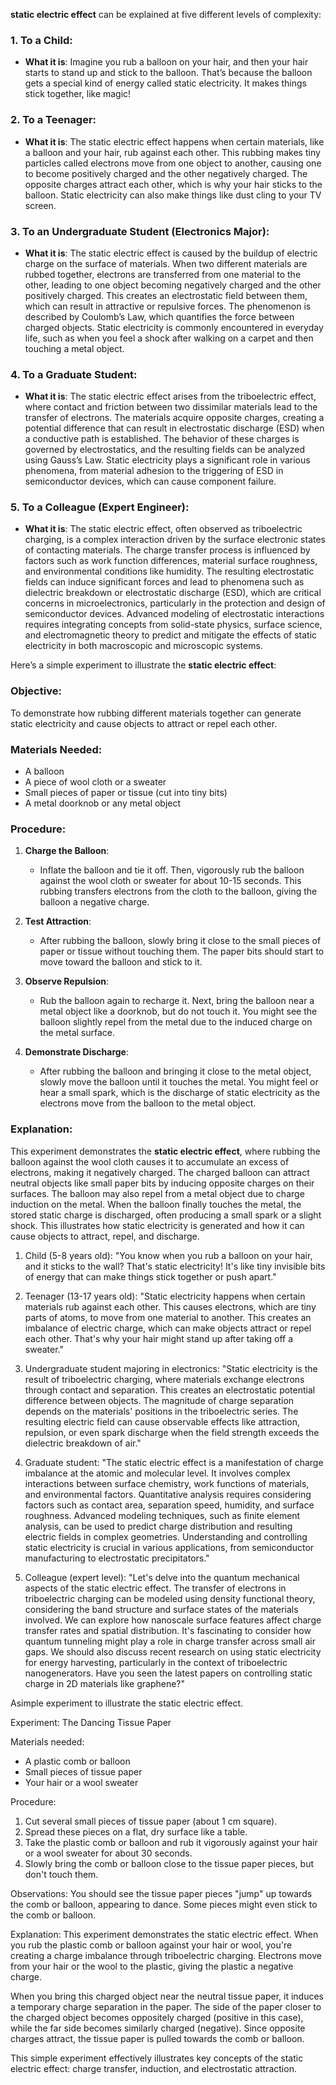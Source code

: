**static electric effect** can be explained at five different levels of complexity:

### 1. **To a Child:**
   - **What it is**: Imagine you rub a balloon on your hair, and then your hair starts to stand up and stick to the balloon. That’s because the balloon gets a special kind of energy called static electricity. It makes things stick together, like magic!

### 2. **To a Teenager:**
   - **What it is**: The static electric effect happens when certain materials, like a balloon and your hair, rub against each other. This rubbing makes tiny particles called electrons move from one object to another, causing one to become positively charged and the other negatively charged. The opposite charges attract each other, which is why your hair sticks to the balloon. Static electricity can also make things like dust cling to your TV screen.

### 3. **To an Undergraduate Student (Electronics Major):**
   - **What it is**: The static electric effect is caused by the buildup of electric charge on the surface of materials. When two different materials are rubbed together, electrons are transferred from one material to the other, leading to one object becoming negatively charged and the other positively charged. This creates an electrostatic field between them, which can result in attractive or repulsive forces. The phenomenon is described by Coulomb’s Law, which quantifies the force between charged objects. Static electricity is commonly encountered in everyday life, such as when you feel a shock after walking on a carpet and then touching a metal object.

### 4. **To a Graduate Student:**
   - **What it is**: The static electric effect arises from the triboelectric effect, where contact and friction between two dissimilar materials lead to the transfer of electrons. The materials acquire opposite charges, creating a potential difference that can result in electrostatic discharge (ESD) when a conductive path is established. The behavior of these charges is governed by electrostatics, and the resulting fields can be analyzed using Gauss’s Law. Static electricity plays a significant role in various phenomena, from material adhesion to the triggering of ESD in semiconductor devices, which can cause component failure.

### 5. **To a Colleague (Expert Engineer):**
   - **What it is**: The static electric effect, often observed as triboelectric charging, is a complex interaction driven by the surface electronic states of contacting materials. The charge transfer process is influenced by factors such as work function differences, material surface roughness, and environmental conditions like humidity. The resulting electrostatic fields can induce significant forces and lead to phenomena such as dielectric breakdown or electrostatic discharge (ESD), which are critical concerns in microelectronics, particularly in the protection and design of semiconductor devices. Advanced modeling of electrostatic interactions requires integrating concepts from solid-state physics, surface science, and electromagnetic theory to predict and mitigate the effects of static electricity in both macroscopic and microscopic systems.


Here’s a simple experiment to illustrate the **static electric effect**:

### Objective:
To demonstrate how rubbing different materials together can generate static electricity and cause objects to attract or repel each other.

### Materials Needed:
- A balloon
- A piece of wool cloth or a sweater
- Small pieces of paper or tissue (cut into tiny bits)
- A metal doorknob or any metal object

### Procedure:

1. **Charge the Balloon**:
   - Inflate the balloon and tie it off. Then, vigorously rub the balloon against the wool cloth or sweater for about 10-15 seconds. This rubbing transfers electrons from the cloth to the balloon, giving the balloon a negative charge.

2. **Test Attraction**:
   - After rubbing the balloon, slowly bring it close to the small pieces of paper or tissue without touching them. The paper bits should start to move toward the balloon and stick to it.

3. **Observe Repulsion**:
   - Rub the balloon again to recharge it. Next, bring the balloon near a metal object like a doorknob, but do not touch it. You might see the balloon slightly repel from the metal due to the induced charge on the metal surface.

4. **Demonstrate Discharge**:
   - After rubbing the balloon and bringing it close to the metal object, slowly move the balloon until it touches the metal. You might feel or hear a small spark, which is the discharge of static electricity as the electrons move from the balloon to the metal object.

### Explanation:
This experiment demonstrates the **static electric effect**, where rubbing the balloon against the wool cloth causes it to accumulate an excess of electrons, making it negatively charged. The charged balloon can attract neutral objects like small paper bits by inducing opposite charges on their surfaces. The balloon may also repel from a metal object due to charge induction on the metal. When the balloon finally touches the metal, the stored static charge is discharged, often producing a small spark or a slight shock. This illustrates how static electricity is generated and how it can cause objects to attract, repel, and discharge.

1. Child (5-8 years old):
"You know when you rub a balloon on your hair, and it sticks to the wall? That's static electricity! It's like tiny invisible bits of energy that can make things stick together or push apart."

2. Teenager (13-17 years old):
"Static electricity happens when certain materials rub against each other. This causes electrons, which are tiny parts of atoms, to move from one material to another. This creates an imbalance of electric charge, which can make objects attract or repel each other. That's why your hair might stand up after taking off a sweater."

3. Undergraduate student majoring in electronics:
"Static electricity is the result of triboelectric charging, where materials exchange electrons through contact and separation. This creates an electrostatic potential difference between objects. The magnitude of charge separation depends on the materials' positions in the triboelectric series. The resulting electric field can cause observable effects like attraction, repulsion, or even spark discharge when the field strength exceeds the dielectric breakdown of air."

4. Graduate student:
"The static electric effect is a manifestation of charge imbalance at the atomic and molecular level. It involves complex interactions between surface chemistry, work functions of materials, and environmental factors. Quantitative analysis requires considering factors such as contact area, separation speed, humidity, and surface roughness. Advanced modeling techniques, such as finite element analysis, can be used to predict charge distribution and resulting electric fields in complex geometries. Understanding and controlling static electricity is crucial in various applications, from semiconductor manufacturing to electrostatic precipitators."

5. Colleague (expert level):
"Let's delve into the quantum mechanical aspects of the static electric effect. The transfer of electrons in triboelectric charging can be modeled using density functional theory, considering the band structure and surface states of the materials involved. We can explore how nanoscale surface features affect charge transfer rates and spatial distribution. It's fascinating to consider how quantum tunneling might play a role in charge transfer across small air gaps. We should also discuss recent research on using static electricity for energy harvesting, particularly in the context of triboelectric nanogenerators. Have you seen the latest papers on controlling static charge in 2D materials like graphene?"

Asimple experiment to illustrate the static electric effect. 

Experiment: The Dancing Tissue Paper

Materials needed:
- A plastic comb or balloon
- Small pieces of tissue paper
- Your hair or a wool sweater

Procedure:
1. Cut several small pieces of tissue paper (about 1 cm square).
2. Spread these pieces on a flat, dry surface like a table.
3. Take the plastic comb or balloon and rub it vigorously against your hair or a wool sweater for about 30 seconds.
4. Slowly bring the comb or balloon close to the tissue paper pieces, but don't touch them.

Observations:
You should see the tissue paper pieces "jump" up towards the comb or balloon, appearing to dance. Some pieces might even stick to the comb or balloon.

Explanation:
This experiment demonstrates the static electric effect. When you rub the plastic comb or balloon against your hair or wool, you're creating a charge imbalance through triboelectric charging. Electrons move from your hair or the wool to the plastic, giving the plastic a negative charge.

When you bring this charged object near the neutral tissue paper, it induces a temporary charge separation in the paper. The side of the paper closer to the charged object becomes oppositely charged (positive in this case), while the far side becomes similarly charged (negative). Since opposite charges attract, the tissue paper is pulled towards the comb or balloon.

This simple experiment effectively illustrates key concepts of the static electric effect: charge transfer, induction, and electrostatic attraction.
